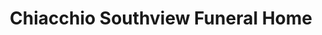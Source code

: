 ---
title: "Chiacchio Southview Funeral Home"
url: /trenton/chiacchio-southview-funeral-home/
shop: funeral directors
---